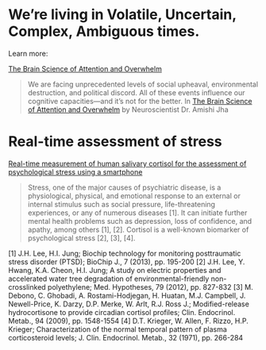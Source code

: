 # We’re living in Volatile, Uncertain, Complex, Ambiguous times.

Learn more: 

[The Brain Science of Attention and Overwhelm](https://www.mindful.org/youre-overwhelmed-and-its-not-your-fault/)

> We are facing unprecedented levels of social upheaval, environmental destruction, and political discord. All of these events influence our cognitive capacities—and it’s not for the better. In [The Brain Science of Attention and Overwhelm](https://www.mindful.org/youre-overwhelmed-and-its-not-your-fault/) by Neuroscientist Dr. Amishi Jha

# Real-time assessment of stress 

[Real-time measurement of human salivary cortisol for the assessment of psychological stress using a smartphone](https://www.sciencedirect.com/science/article/pii/S221418041400021X#:~:text=A%20lateral%20flow%20immune-strip%20was%20developed%20for%20salivary,pad%2C%20a%20nitrocellulose%20membrane%2C%20and%20an%20absorbent%20pad)

> Stress, one of the major causes of psychiatric disease, is a physiological, physical, and emotional response to an external or internal stimulus such as social pressure, life-threatening experiences, or any of numerous diseases [1]. It can initiate further mental health problems such as depression, loss of confidence, and apathy, among others [1], [2]. Cortisol is a well-known biomarker of psychological stress [2], [3], [4].

[1] J.H. Lee, H.I. Jung; Biochip technology for monitoring posttraumatic stress disorder (PTSD); BioChip J., 7 (2013), pp. 195-200
[2] J.H. Lee, Y. Hwang, K.A. Cheon, H.I. Jung; A study on electric properties and accelerated water tree degradation of environmental-friendly non-crosslinked polyethylene; Med. Hypotheses, 79 (2012), pp. 827-832
[3] M. Debono, C. Ghobadi, A. Rostami-Hodjegan, H. Huatan, M.J. Campbell, J. Newell-Price, K. Darzy, D.P. Merke, W. Arlt, R.J. Ross J.; Modified-release hydrocortisone to provide circadian cortisol profiles; Clin. Endocrinol. Metab., 94 (2009), pp. 1548-1554
[4] D.T. Krieger, W. Allen, F. Rizzo, H.P. Krieger; Characterization of the normal temporal pattern of plasma corticosteroid levels; J. Clin. Endocrinol. Metab., 32 (1971), pp. 266-284
